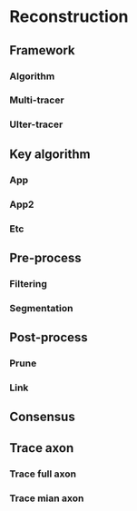 ﻿# Reconstruction

## Framework
### Algorithm
### Multi-tracer
### Ulter-tracer

## Key algorithm
### App
### App2
### Etc

## Pre-process
### Filtering
### Segmentation

## Post-process
### Prune
### Link

## Consensus

## Trace axon
### Trace full axon
### Trace mian axon

